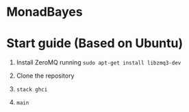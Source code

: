 # MonadBayes


# Start guide (Based on Ubuntu)

1. Install ZeroMQ running `sudo apt-get install libzmq3-dev`

2. Clone the repository

3. `stack ghci`

4. `main`
